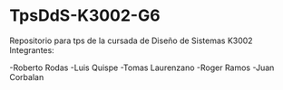 # TpsDdS-K3002-G6
Repositorio para tps de la cursada de Diseño de Sistemas K3002
Integrantes:

-Roberto Rodas
-Luis Quispe
-Tomas Laurenzano
-Roger Ramos
-Juan Corbalan

